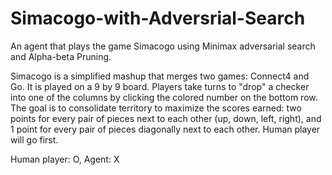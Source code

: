 # Simacogo-with-Adversrial-Search
An agent that plays the game Simacogo using Minimax adversarial search and Alpha-beta Pruning.

Simacogo is a simplified mashup that merges two games: Connect4 and Go. It is played on a 9 by 9 board. Players take turns to "drop" a checker into one of the columns by clicking the colored number on the bottom row. The goal is to consolidate territory to maximize the scores earned: two points for every pair of pieces next to each other (up, down, left, right), and 1 point for every pair of pieces diagonally next to each other. Human player will go first.

Human player: O, Agent: X

